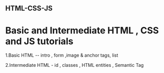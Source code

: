 ## HTML-CSS-JS

# Basic and Intermediate HTML , CSS and JS tutorials

1.Basic HTML -- intro , form ,image & anchor tags, list 

2.Intermediate HTML - id , classes , HTML entities , Semantic Tag
